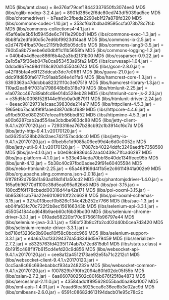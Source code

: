 MD5 (libs/amt.class) = 8e376af79cef18442337650fb3074ee3
MD5 (libs/cglib-nodep-3.2.4.jar) = 8901d385e2f6dc80ed743df5039ad5ce
MD5 (libs/chromedriver) = b7ead9c3fbeda2290eb1f27a878fd320
MD5 (libs/commons-codec-1.10.jar) = 353cf6a2bdba09595ccfa073b78c7fcb
MD5 (libs/commons-collections4-4.1.jar) = 45af6a8e5b51d5945de6c7411e290bd1
MD5 (libs/commons-exec-1.3.jar) = 8bb8fa2edfd60d5c7ed6bf9923d14aa8
MD5 (libs/commons-io-2.5.jar) = e2d74794fba570ec2115fb9d5b05dc9b
MD5 (libs/commons-lang3-3.5.jar) = 780b5a8b72eebe6d0dbff1c11b5658fa
MD5 (libs/commons-logging-1.2.jar) = 040b4b4d8eac886f6b4a2a3bd2f31b00
MD5 (libs/cssparser-0.9.22.jar) = 2e1b5a75f36eb047e0ca953453a95fa2
MD5 (libs/curvesapi-1.04.jar) = 0dcbd9b7e498d1118c920d1d55046743
MD5 (libs/gson-2.8.0.jar) = a42f1f5bfa4e6f123ddcab3de7e0ff81
MD5 (libs/guava-21.0.jar) = ddc91fd850fa6177c91aab5d4e4d1fa6
MD5 (libs/hamcrest-core-1.3.jar) = 6393363b47ddcbba82321110c3e07519
MD5 (libs/hamcrest-library-1.3.jar) = 110ad2ea84f7031a1798648b6b318e79
MD5 (libs/htmlunit-2.25.jar) = e1a073cc467c89abfcd6e014b528eb28
MD5 (libs/htmlunit-core-js-2.23.jar) = c35d5fc0098f528144e9feb0a0d87911
MD5 (libs/htmlunit-driver-2.24.jar) = 8eeac98129731e1caac39830de214a17
MD5 (libs/httpclient-4.5.3.jar) = 1965ebb7aca0f9f8faaed3870d8cf689
MD5 (libs/httpcore-4.4.6.jar) = a9fbd503e0802507efeeaffb56bbdf52
MD5 (libs/httpmime-4.5.3.jar) = a00b6287cab2ad554ae3cbdbe983dc88
MD5 (libs/jetty-client-9.4.1.v20170120.jar) = 7293316ea767b28cb92c1b3914cf6c7d
MD5 (libs/jetty-http-9.4.1.v20170120.jar) = bd3625b528bb28d2aec742157acddcc0
MD5 (libs/jetty-io-9.4.1.v20170120.jar) = 0fbeb5c1d9085a06ee99d4c6d0c0052c
MD5 (libs/jetty-util-9.4.1.v20170120.jar) = 17887cb40224ddfc3249aedfb7358560
MD5 (libs/jna-4.1.0.jar) = b0e08c9936dc52aa40439c71fcad6297
MD5 (libs/jna-platform-4.1.0.jar) = 533e404eda70bbf8e40de134ffeec95b
MD5 (libs/junit-4.12.jar) = 5b38c40c97fbd0adee29f91e60405584
MD5 (libs/neko-htmlunit-2.25.jar) = 65a468169d4f1b5e2c66114941a002e9
MD5 (libs/org.apache.sling.commons.json-2.0.18.jar) = 61f78f92d795b11a93ad18d141a50cd2
MD5 (libs/phantomjsdriver-1.4.0.jar) = 165a9b96770d1100c38d5ea095a626e8
MD5 (libs/poi-3.15.jar) = 180cd5f6f178cbedd00316d44a42a171
MD5 (libs/poi-ooxml-3.15.jar) = 6b95361cab76a22e60109010f22c6628
MD5 (libs/poi-ooxml-schemas-3.15.jar) = 327a013becf0b826c134c42b252e7766
MD5 (libs/sac-1.3.jar) = eb04fa63fc70c722f2b8ec156166343b
MD5 (libs/selenium-api-3.3.1.jar) = 4550541844cd648b9aeb60cf6b39bd30
MD5 (libs/selenium-chrome-driver-3.3.1.jar) = 010ade58220bf70c6756611b96797e44
MD5 (libs/selenium-java-3.3.1.jar) = f36bf23b8c2fb2cd02d40b0cea7d3420
MD5 (libs/selenium-remote-driver-3.3.1.jar) = bd718df3236c0b90ed10f58c0bcdc966
MD5 (libs/selenium-support-3.3.1.jar) = e4a6a7acf3329437da5d8346d5e79459
MD5 (libs/serializer-2.7.2.jar) = e8325763fd4235f174ab7b72ed815db1
MD5 (libs/status.class) = 6b1915c488f1f7b615cd4efd20c9d856
MD5 (libs/websocket-api-9.4.1.v20170120.jar) = cee8a12a4512173ae92e5fa71c2212c1
MD5 (libs/websocket-client-9.4.1.v20170120.jar) = 0cc5aa8c66c693ebabbcf934a248232e
MD5 (libs/websocket-common-9.4.1.v20170120.jar) = f007829b790fb2094a80fd02dc05f55b
MD5 (libs/xalan-2.7.2.jar) = 6aa6607802502c8016b676f25f8e4873
MD5 (libs/xercesImpl-2.11.0.jar) = 43584adc1f895628055bad0aa98a1007
MD5 (libs/xml-apis-1.4.01.jar) = 7eaad6fea5925cca6c36ee8b3e02ac9d
MD5 (libs/xmlbeans-2.6.0.jar) = 6591c08682d613194dacb01e95c78c2c
